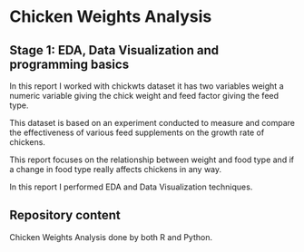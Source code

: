 # Chicken Weights Analysis
## Stage 1: EDA, Data Visualization and programming basics

In this report I worked with chickwts dataset it has two variables weight a numeric variable giving the chick weight and feed factor giving the feed type.<br />

This dataset is based on an experiment conducted to measure and compare the effectiveness of various feed supplements on the growth rate of chickens.<br />

This report focuses on the relationship between weight and food type and if a change in food type really affects chickens in any way.<br />

In this report I performed EDA and Data Visualization techniques.<br />

## Repository content
Chicken Weights Analysis done by both R and Python.
